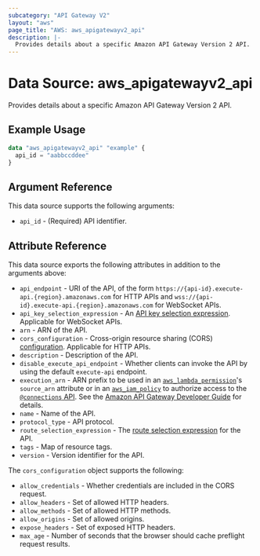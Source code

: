 ```yaml
---
subcategory: "API Gateway V2"
layout: "aws"
page_title: "AWS: aws_apigatewayv2_api"
description: |-
  Provides details about a specific Amazon API Gateway Version 2 API.
---
```


# Data Source: aws_apigatewayv2_api

Provides details about a specific Amazon API Gateway Version 2 API.

## Example Usage

```terraform
data "aws_apigatewayv2_api" "example" {
  api_id = "aabbccddee"
}
```

## Argument Reference

This data source supports the following arguments:

* `api_id` - (Required) API identifier.

## Attribute Reference

This data source exports the following attributes in addition to the arguments above:

* `api_endpoint` - URI of the API, of the form `https://{api-id}.execute-api.{region}.amazonaws.com` for HTTP APIs and `wss://{api-id}.execute-api.{region}.amazonaws.com` for WebSocket APIs.
* `api_key_selection_expression` - An [API key selection expression](https://docs.aws.amazon.com/apigateway/latest/developerguide/apigateway-websocket-api-selection-expressions.html#apigateway-websocket-api-apikey-selection-expressions).
Applicable for WebSocket APIs.
* `arn` - ARN of the API.
* `cors_configuration` - Cross-origin resource sharing (CORS) [configuration](https://docs.aws.amazon.com/apigateway/latest/developerguide/http-api-cors.html).
Applicable for HTTP APIs.
* `description` - Description of the API.
* `disable_execute_api_endpoint` - Whether clients can invoke the API by using the default `execute-api` endpoint.
* `execution_arn` - ARN prefix to be used in an [`aws_lambda_permission`](/docs/providers/aws/r/lambda_permission.html)'s `source_arn` attribute
or in an [`aws_iam_policy`](/docs/providers/aws/r/iam_policy.html) to authorize access to the [`@connections` API](https://docs.aws.amazon.com/apigateway/latest/developerguide/apigateway-how-to-call-websocket-api-connections.html).
See the [Amazon API Gateway Developer Guide](https://docs.aws.amazon.com/apigateway/latest/developerguide/apigateway-websocket-control-access-iam.html) for details.
* `name` - Name of the API.
* `protocol_type` - API protocol.
* `route_selection_expression` - The [route selection expression](https://docs.aws.amazon.com/apigateway/latest/developerguide/apigateway-websocket-api-selection-expressions.html#apigateway-websocket-api-route-selection-expressions) for the API.
* `tags` - Map of resource tags.
* `version` - Version identifier for the API.

The `cors_configuration` object supports the following:

* `allow_credentials` - Whether credentials are included in the CORS request.
* `allow_headers` - Set of allowed HTTP headers.
* `allow_methods` - Set of allowed HTTP methods.
* `allow_origins` - Set of allowed origins.
* `expose_headers` - Set of exposed HTTP headers.
* `max_age` - Number of seconds that the browser should cache preflight request results.
